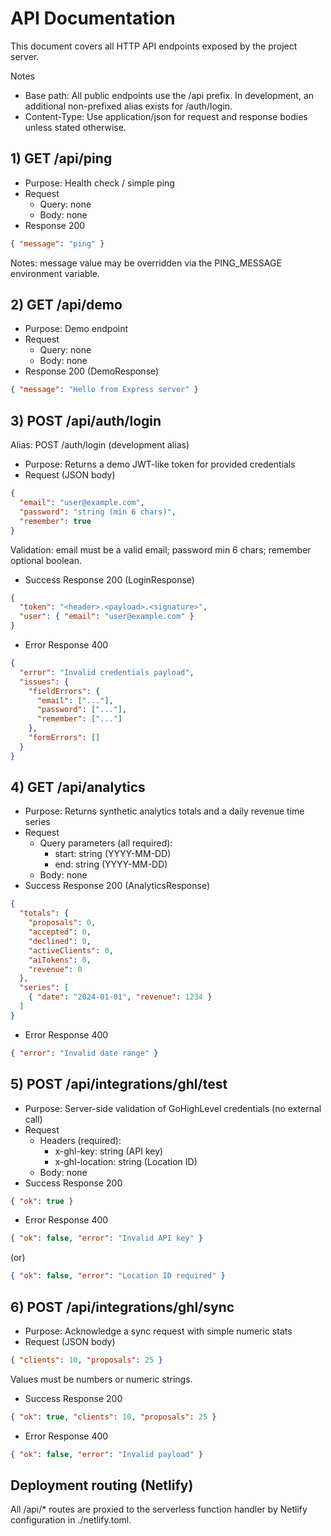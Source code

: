 # API Documentation

This document covers all HTTP API endpoints exposed by the project server.

Notes
- Base path: All public endpoints use the /api prefix. In development, an additional non-prefixed alias exists for /auth/login.
- Content-Type: Use application/json for request and response bodies unless stated otherwise.


## 1) GET /api/ping
- Purpose: Health check / simple ping
- Request
  - Query: none
  - Body: none
- Response 200
```json
{ "message": "ping" }
```
Notes: message value may be overridden via the PING_MESSAGE environment variable.


## 2) GET /api/demo
- Purpose: Demo endpoint
- Request
  - Query: none
  - Body: none
- Response 200 (DemoResponse)
```json
{ "message": "Hello from Express server" }
```


## 3) POST /api/auth/login
Alias: POST /auth/login (development alias)  
- Purpose: Returns a demo JWT-like token for provided credentials
- Request (JSON body)
```json
{
  "email": "user@example.com",
  "password": "string (min 6 chars)",
  "remember": true
}
```
Validation: email must be a valid email; password min 6 chars; remember optional boolean.
- Success Response 200 (LoginResponse)
```json
{
  "token": "<header>.<payload>.<signature>",
  "user": { "email": "user@example.com" }
}
```
- Error Response 400
```json
{
  "error": "Invalid credentials payload",
  "issues": {
    "fieldErrors": {
      "email": ["..."],
      "password": ["..."],
      "remember": ["..."]
    },
    "formErrors": []
  }
}
```


## 4) GET /api/analytics
- Purpose: Returns synthetic analytics totals and a daily revenue time series
- Request
  - Query parameters (all required):
    - start: string (YYYY-MM-DD)
    - end: string (YYYY-MM-DD)
  - Body: none
- Success Response 200 (AnalyticsResponse)
```json
{
  "totals": {
    "proposals": 0,
    "accepted": 0,
    "declined": 0,
    "activeClients": 0,
    "aiTokens": 0,
    "revenue": 0
  },
  "series": [
    { "date": "2024-01-01", "revenue": 1234 }
  ]
}
```
- Error Response 400
```json
{ "error": "Invalid date range" }
```


## 5) POST /api/integrations/ghl/test
- Purpose: Server-side validation of GoHighLevel credentials (no external call)
- Request
  - Headers (required):
    - x-ghl-key: string (API key)
    - x-ghl-location: string (Location ID)
  - Body: none
- Success Response 200
```json
{ "ok": true }
```
- Error Response 400
```json
{ "ok": false, "error": "Invalid API key" }
```
(or)
```json
{ "ok": false, "error": "Location ID required" }
```


## 6) POST /api/integrations/ghl/sync
- Purpose: Acknowledge a sync request with simple numeric stats
- Request (JSON body)
```json
{ "clients": 10, "proposals": 25 }
```
Values must be numbers or numeric strings.
- Success Response 200
```json
{ "ok": true, "clients": 10, "proposals": 25 }
```
- Error Response 400
```json
{ "ok": false, "error": "Invalid payload" }
```


## Deployment routing (Netlify)
All /api/* routes are proxied to the serverless function handler by Netlify configuration in ./netlify.toml.
